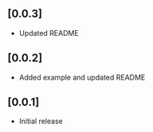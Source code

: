 ## [0.0.3] 
* Updated README

## [0.0.2] 
* Added example and updated README

## [0.0.1] 
* Initial release